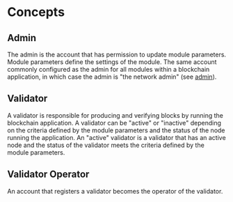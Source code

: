 # Concepts

## Admin

The admin is the account that has permission to update module parameters. Module parameters define the settings of the module. The same account commonly configured as the admin for all modules within a blockchain application, in which case the admin is "the network admin" (see [admin](../admin/)).

## Validator

A validator is responsible for producing and verifying blocks by running the blockchain application. A validator can be "active" or "inactive" depending on the criteria defined by the module parameters and the status of the node running the application. An "active" validator is a validator that has an active node and the status of the validator meets the criteria defined by the module parameters.

## Validator Operator

An account that registers a validator becomes the operator of the validator. 
